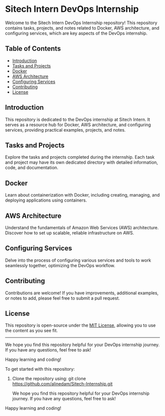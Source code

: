 # Sitech Intern DevOps Internship

Welcome to the Sitech Intern DevOps Internship repository! This repository contains tasks, projects, and notes related to Docker, AWS architecture, and configuring services, which are key aspects of the DevOps internship.

## Table of Contents

- [Introduction](#introduction)
- [Tasks and Projects](#tasks-and-projects)
- [Docker](#docker)
- [AWS Architecture](#aws-architecture)
- [Configuring Services](#configuring-services)
- [Contributing](#contributing)
- [License](#license)

## Introduction

This repository is dedicated to the DevOps internship at Sitech Intern. It serves as a resource hub for Docker, AWS architecture, and configuring services, providing practical examples, projects, and notes.

## Tasks and Projects

Explore the tasks and projects completed during the internship. Each task and project may have its own dedicated directory with detailed information, code, and documentation.

## Docker

Learn about containerization with Docker, including creating, managing, and deploying applications using containers.

## AWS Architecture

Understand the fundamentals of Amazon Web Services (AWS) architecture. Discover how to set up scalable, reliable infrastructure on AWS.

## Configuring Services

Delve into the process of configuring various services and tools to work seamlessly together, optimizing the DevOps workflow.

## Contributing

Contributions are welcome! If you have improvements, additional examples, or notes to add, please feel free to submit a pull request.

## License

This repository is open-source under the [MIT License](LICENSE), allowing you to use the content as you see fit.

---

We hope you find this repository helpful for your DevOps internship journey. If you have any questions, feel free to ask!

Happy learning and coding!

To get started with this repository:

1. Clone the repository using: git clone https://github.com/alinedam/Sitech-Internship.git

   We hope you find this repository helpful for your DevOps internship journey. If you have any questions, feel free to ask!

Happy learning and coding!
